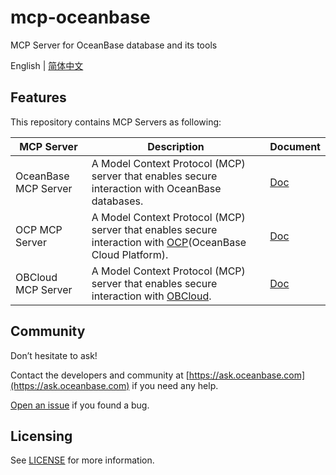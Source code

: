 # mcp-oceanbase

MCP Server for OceanBase database and its tools

English | [简体中文](README_CN.md)

## Features

This repository contains MCP Servers as following:

| MCP Server           | Description                                                                                     | Document                           |
|----------------------|-------------------------------------------------------------------------------------------------|------------------------------------|
| OceanBase MCP Server | A Model Context Protocol (MCP) server that enables secure interaction with OceanBase databases. | [Doc](doc/oceanbase_mcp_server.md) |
| OCP MCP Server       | A Model Context Protocol (MCP) server that enables secure interaction with [OCP](https://www.oceanbase.com/docs/common-ocp-1000000002380641)(OceanBase Cloud Platform).                 | [Doc](doc/ocp_mcp_server.md)       |
| OBCloud MCP Server       | A Model Context Protocol (MCP) server that enables secure interaction with [OBCloud](https://www.oceanbase.com/free-trial).                 | [Doc](src/obcloud_mcp_server/README.md)       |
## Community

Don’t hesitate to ask!

Contact the developers and community at [https://ask.oceanbase.com](https://ask.oceanbase.com) if you need any help.

[Open an issue](https://github.com/oceanbase/mcp-oceanbase/issues) if you found a bug.

## Licensing

See [LICENSE](LICENSE) for more information.